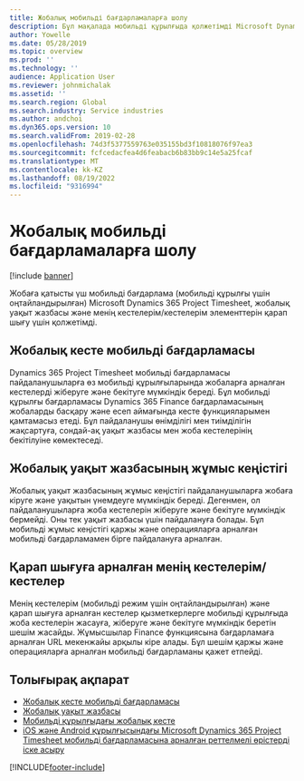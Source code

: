 ```yaml
---
title: Жобалық мобильді бағдарламаларға шолу
description: Бұл мақалада мобильді құрылғыда қолжетімді Microsoft Dynamics 365 Project Timesheet, жобалық уақыт жазбасы және менің кестелерім/кестелер элементтеріне арналған жобалық уақытқа қатысты бағдарламалар туралы жалпы ақпарат берілген.
author: Yowelle
ms.date: 05/28/2019
ms.topic: overview
ms.prod: ''
ms.technology: ''
audience: Application User
ms.reviewer: johnmichalak
ms.assetid: ''
ms.search.region: Global
ms.search.industry: Service industries
ms.author: andchoi
ms.dyn365.ops.version: 10
ms.search.validFrom: 2019-02-28
ms.openlocfilehash: 74d3f5377559763e035155bd3f10818076f97ea3
ms.sourcegitcommit: fcfcedacfea4d6feabacb6b83bb9c14e5a25fcaf
ms.translationtype: MT
ms.contentlocale: kk-KZ
ms.lasthandoff: 08/19/2022
ms.locfileid: "9316994"
---
```

# <a name="project-mobile-applications-overview"></a>Жобалық мобильді бағдарламаларға шолу

[!include [banner](../includes/banner.md)]

Жобаға қатысты үш мобильді бағдарлама (мобильді құрылғы үшін оңтайландырылған) Microsoft Dynamics 365 Project Timesheet, жобалық уақыт жазбасы және менің кестелерім/кестелерім элементтерін қарап шығу үшін қолжетімді.

## <a name="project-timesheet-mobile-app"></a>Жобалық кесте мобильді бағдарламасы

Dynamics 365 Project Timesheet мобильді бағдарламасы пайдаланушыларға өз мобильді құрылғыларында жобаларға арналған кестелерді жіберуге және бекітуге мүмкіндік береді. Бұл мобильді құрылғы бағдарламасы Dynamics 365 Finance бағдарламасының жобаларды басқару және есеп аймағында кесте функцияларымен қамтамасыз етеді. Бұл пайдаланушы өнімділігі мен тиімділігін жақсартуға, сондай-ақ уақыт жазбасы мен жоба кестелерінің бекітілуіне көмектеседі.

## <a name="project-time-entry-workspace"></a>Жобалық уақыт жазбасының жұмыс кеңістігі

Жобалық уақыт жазбасының жұмыс кеңістігі пайдаланушыларға жобаға кіруге және уақытын үнемдеуге мүмкіндік береді. Дегенмен, ол пайдаланушыларға жоба кестелерін жіберуге және бекітуге мүмкіндік бермейді. Оны тек уақыт жазбасы үшін пайдалануға болады. Бұл мобильді жұмыс кеңістігі қаржы және операцияларға арналған мобильді бағдарламамен бірге пайдалануға арналған.

## <a name="my-timesheetstimesheets-for-my-review"></a>Қарап шығуға арналған менің кестелерім/кестелер

Менің кестелерім (мобильді режим үшін оңтайландырылған) және қарап шығуға арналған кестелер қызметкерлерге мобильді құрылғыда жоба кестелерін жасауға, жіберуге және бекітуге мүмкіндік беретін шешім жасайды. Жұмысшылар Finance функциясына бағдарламаға арналған URL мекенжайы арқылы кіре алады. Бұл шешім қаржы және операцияларға арналған мобильді бағдарламаны қажет етпейді.

## <a name="for-more-information"></a>Толығырақ ақпарат

- [Жобалық кесте мобильді бағдарламасы](project-timesheet.md)
- [Жобалық уақыт жазбасы](project-time-entry-mobile-workspace.md)
- [Мобильді құрылғыдағы жобалық кесте](Mobile-timesheets.md)
- [iOS және Android құрылғысындағы Microsoft Dynamics 365 Project Timesheet мобильді бағдарламасына арналған реттелмелі өрістерді іске асыру](custom-fields-mobile.md)

[!INCLUDE[footer-include](../includes/footer-banner.md)]
